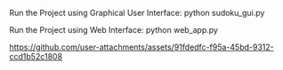 Run the Project using Graphical User Interface: python sudoku_gui.py

Run the Project using Web Interface: python web_app.py

https://github.com/user-attachments/assets/91fdedfc-f95a-45bd-9312-ccd1b52c1808

